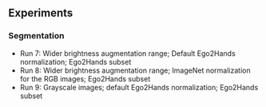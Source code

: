 ## Experiments

### Segmentation

- Run 7: Wider brightness augmentation range; Default Ego2Hands normalization; Ego2Hands subset
- Run 8: Wider brightness augmentation range; ImageNet normalization for the RGB images; Ego2Hands subset
- Run 9: Grayscale images; default Ego2Hands normalization; Ego2Hands subset 